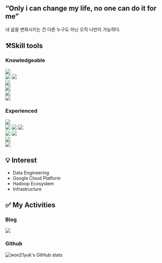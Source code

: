 <h2>“Only i can change my life, no one can do it for me”</h2>

내 삶을 변화시키는 건 다른 누구도 아닌 오직 나만이 가능하다.


## ⚒️Skill tools
### Knowledgeable

<img src="https://img.shields.io/badge/Python-3776AB?style=for-the-badge&logo=Python&logoColor=white"> <br>
<img src="https://img.shields.io/badge/Apache%20Hadoop-66CCEE?style=for-the-badge&logo=Apache%20Hadoop&logoColor=white">
<img src="https://img.shields.io/badge/Apache Spark-E25A1C?style=for-the-badge&logo=Apache Spark&logoColor=white"> <br>
<img src="https://img.shields.io/badge/Docker-2496ED?style=for-the-badge&logo=Docker&logoColor=white"> <br>
<img src="https://img.shields.io/badge/Apache Airflow-017CEE?style=for-the-badge&logo=Apache Airflow&logoColor=white"> <br>
<img src="https://img.shields.io/badge/Google Cloud Platform-4285F4?style=for-the-badge&logo=Google Cloud&logoColor=white"> <br>
<img src="https://img.shields.io/badge/MySQL-4479A1?style=for-the-badge&logo=MySQL&logoColor=white">

### Experienced

<img src="https://img.shields.io/badge/Apache Kafka-231F20?style=for-the-badge&logo=Apache Kafka&logoColor=white"> <br>
<img src="https://img.shields.io/badge/Elasticsearch-005571?style=for-the-badge&logo=Elasticsearch&logoColor=white">
<img src="https://img.shields.io/badge/Logstash-005571?style=for-the-badge&logo=Logstash&logoColor=white">
<img src="https://img.shields.io/badge/Kibana-005571?style=for-the-badge&logo=Kibana&logoColor=white"> <br>
<img src="https://img.shields.io/badge/Kubernetes-326CE5?style=for-the-badge&logo=Kubernetes&logoColor=white"> 
<img src="https://img.shields.io/badge/Terraform-7B42BC?style=for-the-badge&logo=Terraform&logoColor=white"> <br>
<img src="https://img.shields.io/badge/Amazon AWS-232F3E?style=for-the-badge&logo=Amazon AWS&logoColor=white"> <br>
<img src="https://img.shields.io/badge/MongoDB-47A2448?style=for-the-badge&logo=MongoDB&logoColor=white">

## 💡 Interest
- Data Engineering
- Google Cloud Platform
- Hadoop Ecosystem
- Infrastructure

## ✅ My Activities
### Blog

<a href="https://won21yuk.github.io/">
    <img src="https://img.shields.io/badge/Tech blog-181717?style=for-the-badge&logo=Github&logoColor=white">
</a>


### Github

![won21yuk's GitHub stats](https://github-readme-stats.vercel.app/api?username=won21yuk&show_icons=true&theme=dark)
